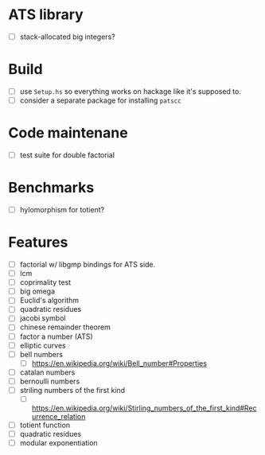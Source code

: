 # ATS library
- [ ] stack-allocated big integers?
# Build
- [ ] use `Setup.hs` so everything works on hackage like it's supposed to.
- [ ] consider a separate package for installing `patscc`
# Code maintenane
- [ ] test suite for double factorial
# Benchmarks
- [ ] hylomorphism for totient?
# Features
- [ ] factorial w/ libgmp bindings for ATS side.
- [ ] lcm
- [ ] coprimality test
- [ ] big omega
- [ ] Euclid's algorithm
- [ ] quadratic residues
- [ ] jacobi symbol
- [ ] chinese remainder theorem
- [ ] factor a number (ATS)
- [ ] elliptic curves
- [ ] bell numbers
  - [ ] https://en.wikipedia.org/wiki/Bell_number#Properties
- [ ] catalan numbers
- [ ] bernoulli numbers
- [ ] striling numbers of the first kind
  - [ ] https://en.wikipedia.org/wiki/Stirling_numbers_of_the_first_kind#Recurrence_relation
- [ ] totient function
- [ ] quadratic residues
- [ ] modular exponentiation
